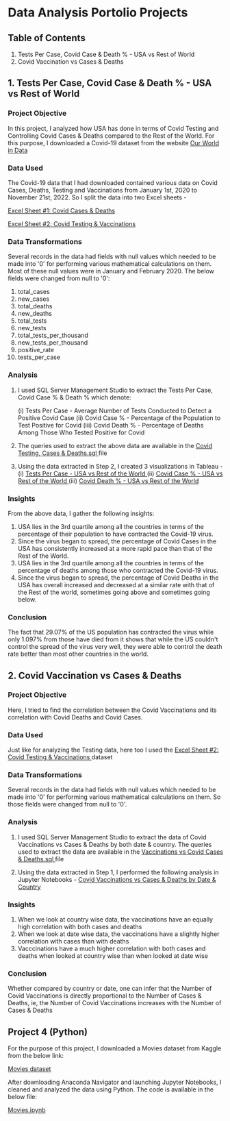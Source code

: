 # Data Analysis Portolio Projects

## Table of Contents

1. Tests Per Case, Covid Case & Death % - USA vs Rest of World
2. Covid Vaccination vs Cases & Deaths

## 1. Tests Per Case, Covid Case & Death % - USA vs Rest of World

### Project Objective

In this project, I analyzed how USA has done in terms of Covid Testing and Controlling Covid Cases & Deaths compared to the Rest of the World. For this purpose, I downloaded a Covid-19 dataset from the website <a href = "https://ourworldindata.org/covid-deaths"> Our World in Data </a>

### Data Used

The Covid-19 data that I had downloaded contained various data on Covid Cases, Deaths, Testing and Vaccinations from January 1st, 2020 to November 21st, 2022. So I split the data into two Excel sheets - 

<a href = "https://docs.google.com/spreadsheets/d/1CjLnLv_ut9UO1hZPHKjjKm4udFNUBc8z/edit#gid=1391408898"> Excel Sheet #1: Covid Cases & Deaths </a>

<a href = "https://docs.google.com/spreadsheets/d/1tbjElTWQUju5wL6IIH2W14F-32-lJ8n5/edit?usp=share_link&ouid=106525515537823506540&rtpof=true&sd=true"> Excel Sheet #2: Covid Testing & Vaccinations </a>

### Data Transformations

Several records in the data had fields with null values which needed to be made into '0' for performing various mathematical calculations on them. Most of these null values were in January and February 2020. The below fields were changed from null to '0':

1. total_cases
2. new_cases
3. total_deaths
4. new_deaths
5. total_tests
6. new_tests
7. total_tests_per_thousand
8. new_tests_per_thousand
9. positive_rate
10. tests_per_case

### Analysis

1. I used SQL Server Management Studio to extract the Tests Per Case, Covid Case % & Death % which denote:

    (i) Tests Per Case - Average Number of Tests Conducted to Detect a Positive Covid Case
    (ii) Covid Case % - Percentage of the Population to Test Positive for Covid
    (iii) Covid Death % - Percentage of Deaths Among Those Who Tested Positive for Covid

2. The queries used to extract the above data are available in the <a href = "https://github.com/rahulshankariyer/PortolioProject/blob/main/Covid-19/Covid%20Testing%2C%20Cases%20%26%20Deaths.sql"> Covid Testing, Cases & Deaths.sql </a> file 

3. Using the data extracted in Step 2, I created 3 visualizations in Tableau - 
    (i) <a href = "https://public.tableau.com/app/profile/rahul5702/viz/CovidTestsCasesDeaths/Tests_1#1"> Tests Per Case - USA vs Rest of the World </a>
    (ii) <a href = "https://public.tableau.com/app/profile/rahul5702/viz/CovidTestsCasesDeaths/Cases"> Covid Case % - USA vs Rest of the World </a>
    (iii) <a href = "https://public.tableau.com/app/profile/rahul5702/viz/CovidTestsCasesDeathsPart2/Deaths_1"> Covid Death % - USA vs Rest of the World </a>
    
### Insights

From the above data, I gather the following insights:

1. USA lies in the 3rd quartile among all the countries in terms of the percentage of their population to have contracted the Covid-19 virus.
2. Since the virus began to spread, the percentage of Covid Cases in the USA has consistently increased at a more rapid pace than that of the Rest of the World. 
3. USA lies in the 3rd quartile among all the countries in terms of the percentage of deaths among those who contracted the Covid-19 virus.
4. Since the virus began to spread, the percentage of Covid Deaths in the USA has overall increased and decreased at a similar rate with that of the Rest of the world, sometimes going above and sometimes going below.

### Conclusion

The fact that 29.07% of the US population has contracted the virus while only 1.097% from those have died from it shows that while the US couldn't control the spread of the virus very well, they were able to control the death rate better than most other countries in the world.

## 2. Covid Vaccination vs Cases & Deaths

### Project Objective

Here, I tried to find the correlation between the Covid Vaccinations and its correlation with Covid Deaths and Covid Cases.

### Data Used

Just like for analyzing the Testing data, here too I used the <a href = "https://docs.google.com/spreadsheets/d/1tbjElTWQUju5wL6IIH2W14F-32-lJ8n5/edit?usp=share_link&ouid=106525515537823506540&rtpof=true&sd=true"> Excel Sheet #2: Covid Testing & Vaccinations </a> dataset

### Data Transformations

Several records in the data had fields with null values which needed to be made into '0' for performing various mathematical calculations on them. So those fields were changed from null to '0'.

### Analysis

1. I used SQL Server Management Studio to extract the data of Covid Vaccinations vs Cases & Deaths by both date & country. The queries used to extract the data are available in the <a href = "https://github.com/rahulshankariyer/PortolioProject/blob/main/Covid-19/Vaccinations%20vs%20Covid%20Cases%20%26%20Deaths.sql"> Vaccinations vs Covid Cases & Deaths.sql </a> file 

2. Using the data extracted in Step 1, I performed the following analysis in Jupyter Notebooks - <a href = "https://github.com/rahulshankariyer/PortolioProject/blob/main/Covid-19/Covid%2019%20Vaccinations%20vs%20Cases%20%26%20Deaths.ipynb"> Covid Vaccinations vs Cases & Deaths by Date & Country </a>

### Insights

1. When we look at country wise data, the vaccinations have an equally high correlation with both cases and deaths
2. When we look at date wise data, the vaccinations have a slightly higher correlation with cases than with deaths
3. Vacccinations have a much higher correlation with both cases and deaths when looked at country wise than when looked at date wise

### Conclusion

Whether compared by country or date, one can infer that the Number of Covid Vaccinations is directly proportional to the Number of Cases & Deaths, ie, the Number of Covid Vaccinations increases with the Number of Cases & Deaths

## Project 4 (Python)

For the purpose of this project, I downloaded a Movies dataset from Kaggle from the below link:

<a href = "https://www.kaggle.com/datasets/danielgrijalvas/movies"> Movies dataset </a>

After downloading Anaconda Navigator and launching Jupyter Notebooks, I cleaned and analyzed the data using Python. The code is available in the below file:

<a href = "Project 4/Movies.ipynb"> Movies.ipynb </a>
